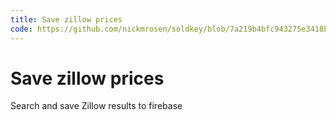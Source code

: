 ```yaml
---
title: Save zillow prices
code: https://github.com/nickmrosen/soldkey/blob/7a219b4bfc943275e3418b792af3f758880141ff/functions/zesty.js
---
```


# Save zillow prices

Search and save Zillow results to firebase 

